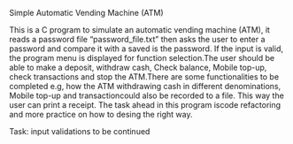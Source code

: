 Simple Automatic Vending Machine (ATM)

This is a C program to simulate an automatic vending machine (ATM), it reads a password file “password_file.txt” then asks the user to enter a password and compare it with a saved is the password. If the input is valid, the program menu is displayed for function selection.The user should be able to make a deposit, withdraw cash, Check balance, Mobile top-up, check transactions and stop the ATM.There are some functionalities to be completed e.g, how the ATM withdrawing cash in different denominations, Mobile top-up and transactioncould also be recorded to a file. This way the user can print a receipt. The task ahead in this program iscode refactoring and more practice on how to desing the right way.

Task: input validations to be continued
